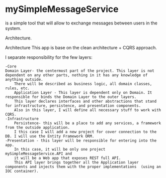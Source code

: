 # mySimpleMessageService
is a simple tool that will allow to exchange messages between users in the system. 

Architecture.

Architecture
This app is base on the clean architecture + CQRS approach. 

I separate responsibility for the few layers:

	-Core 
	Domain Layer- the centermost part of the project. This layer is not dependent on any other parts, nothing in it has any knowledge of anything outside.
		There will be described as business logic, all domain classes, rules, etc. 
		Application Layer - This layer is dependent only on Domain. It responsible for binds the Domain Layer to the outer layers.
		This layer declares interfaces and other abstractions that stand for infrastructure, persistence, and presentation components.
		Also in this layer, I will define all necessary stuff to work with CQRS.
	-Infrastructure 
		Persistence- this will be a place to add any services, a framework from the outside application. 
		I this case I will add a new project for cover connection to the DB. I will use the Entity Framework ORM.
	-Presentation - this layer will be responsible for entering into the app. 
		In this case, it will be only one project mySimpleMessageService.API and 
		it will be a Web app that exposes REST full API.
		This API layer brings together all the Application layer components and injects them with the proper implementations  (using an IOC container).  		
